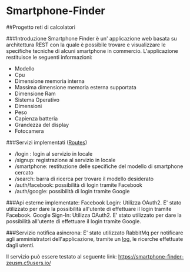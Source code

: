 # Smartphone-Finder

##Progetto reti di calcolatori

###Introduzione
Smartphone Finder è un' applicazione web basata su architettura REST con la quale è possibile trovare e visualizzare le specifiche tecniche di alcuni smartphone in commercio. L'applicazione restituisce le seguenti informazioni:
- Modello
- Cpu
- Dimensione memoria interna
- Massima dimensione memoria esterna supportata
- Dimensione Ram
- Sistema Operativo
- Dimensioni
- Peso
- Capienza batteria
- Grandezza del display
- Fotocamera

###Servizi implementati ([Routes](https://github.com/zeusm9/Smartphone-Finder/blob/master/app/routes.js))
- /login : login al servizio in locale
- /signup: registrazione al servizio in locale
- /smartphone: restituzione delle specifiche del modello di smartphone cercato
- /search: barra di ricerca per trovare il modello desiderato
- /auth/facebook: possibilità di login tramite Facebook
- /auth/google: possibilità di login tramite Google

###Api esterne implementate:
Facebook Login: Utilizza OAuth2. E' stato utilizzato per dare la possibilità all'utente di effettuare il login tramite Facebook.
Google Sign-In: Utilizza OAuth2. E' stato utilizzato per dare la possibilità all'utente di effettuare il login tramite Google.

###Servizio notifica asincrona:
E' stato utilizzato RabbitMq per notificare agli amministratori dell'applicazione, tramite un [log](https://github.com/zeusm9/Smartphone-Finder/tree/master/log), le ricerche effettuate dagli utenti.


Il servizio può essere testato al seguente link: https://smartphone-finder-zeusm.c9users.io/
